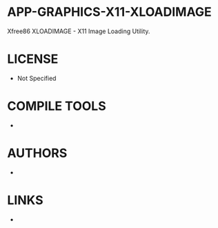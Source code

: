 APP-GRAPHICS-X11-XLOADIMAGE
===========================

Xfree86 XLOADIMAGE - X11 Image Loading Utility.

LICENSE
===============
* Not Specified

COMPILE TOOLS
===============
* 
 
AUTHORS
===============
* 

LINKS
===============
* 
